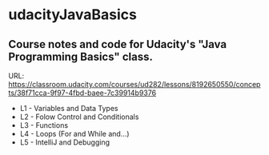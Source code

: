 # udacityJavaBasics

## Course notes and code for Udacity's "Java Programming Basics" class.

URL: https://classroom.udacity.com/courses/ud282/lessons/8192650550/concepts/38f71cca-9f97-4fbd-baee-7c39914b9376

* L1 - Variables and Data Types
* L2 - Folow Control and Conditionals
* L3 - Functions
* L4 - Loops (For and While and...)
* L5 - IntelliJ and Debugging
